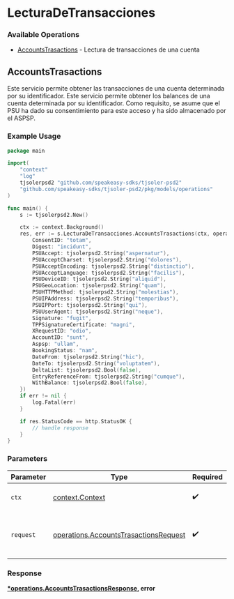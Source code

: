 # LecturaDeTransacciones

### Available Operations

* [AccountsTrasactions](#accountstrasactions) - Lectura de transacciones de una cuenta

## AccountsTrasactions

Este servicio permite obtener las transacciones de una cuenta determinada por su identificador. Este servicio permite obtener los balances de una cuenta determinada por su identificador. Como requisito, se asume que el PSU ha dado su consentimiento para este acceso y ha sido almacenado por el ASPSP.

### Example Usage

```go
package main

import(
	"context"
	"log"
	tjsolerpsd2 "github.com/speakeasy-sdks/tjsoler-psd2"
	"github.com/speakeasy-sdks/tjsoler-psd2/pkg/models/operations"
)

func main() {
    s := tjsolerpsd2.New()

    ctx := context.Background()
    res, err := s.LecturaDeTransacciones.AccountsTrasactions(ctx, operations.AccountsTrasactionsRequest{
        ConsentID: "totam",
        Digest: "incidunt",
        PSUAccept: tjsolerpsd2.String("aspernatur"),
        PSUAcceptCharset: tjsolerpsd2.String("dolores"),
        PSUAcceptEncoding: tjsolerpsd2.String("distinctio"),
        PSUAcceptLanguage: tjsolerpsd2.String("facilis"),
        PSUDeviceID: tjsolerpsd2.String("aliquid"),
        PSUGeoLocation: tjsolerpsd2.String("quam"),
        PSUHTTPMethod: tjsolerpsd2.String("molestias"),
        PSUIPAddress: tjsolerpsd2.String("temporibus"),
        PSUIPPort: tjsolerpsd2.String("qui"),
        PSUUserAgent: tjsolerpsd2.String("neque"),
        Signature: "fugit",
        TPPSignatureCertificate: "magni",
        XRequestID: "odio",
        AccountID: "sunt",
        Aspsp: "ullam",
        BookingStatus: "nam",
        DateFrom: tjsolerpsd2.String("hic"),
        DateTo: tjsolerpsd2.String("voluptatem"),
        DeltaList: tjsolerpsd2.Bool(false),
        EntryReferenceFrom: tjsolerpsd2.String("cumque"),
        WithBalance: tjsolerpsd2.Bool(false),
    })
    if err != nil {
        log.Fatal(err)
    }

    if res.StatusCode == http.StatusOK {
        // handle response
    }
}
```

### Parameters

| Parameter                                                                                      | Type                                                                                           | Required                                                                                       | Description                                                                                    |
| ---------------------------------------------------------------------------------------------- | ---------------------------------------------------------------------------------------------- | ---------------------------------------------------------------------------------------------- | ---------------------------------------------------------------------------------------------- |
| `ctx`                                                                                          | [context.Context](https://pkg.go.dev/context#Context)                                          | :heavy_check_mark:                                                                             | The context to use for the request.                                                            |
| `request`                                                                                      | [operations.AccountsTrasactionsRequest](../../models/operations/accountstrasactionsrequest.md) | :heavy_check_mark:                                                                             | The request object to use for the request.                                                     |


### Response

**[*operations.AccountsTrasactionsResponse](../../models/operations/accountstrasactionsresponse.md), error**

